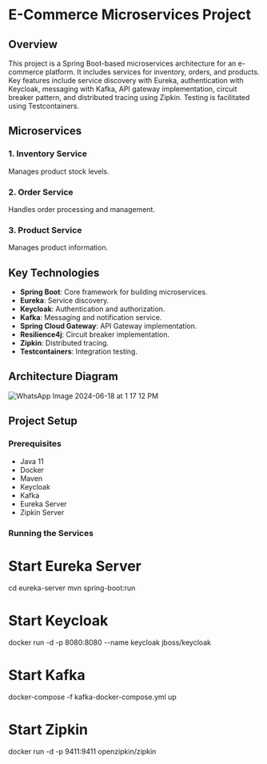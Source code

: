# E-Commerce Microservices Project

## Overview

This project is a Spring Boot-based microservices architecture for an e-commerce platform. It includes services for inventory, orders, and products. Key features include service discovery with Eureka, authentication with Keycloak, messaging with Kafka, API gateway implementation, circuit breaker pattern, and distributed tracing using Zipkin. Testing is facilitated using Testcontainers.

## Microservices

### 1. Inventory Service
Manages product stock levels.

### 2. Order Service
Handles order processing and management.

### 3. Product Service
Manages product information.

## Key Technologies

- **Spring Boot**: Core framework for building microservices.
- **Eureka**: Service discovery.
- **Keycloak**: Authentication and authorization.
- **Kafka**: Messaging and notification service.
- **Spring Cloud Gateway**: API Gateway implementation.
- **Resilience4j**: Circuit breaker implementation.
- **Zipkin**: Distributed tracing.
- **Testcontainers**: Integration testing.

## Architecture Diagram

![WhatsApp Image 2024-06-18 at 1 17 12 PM](https://github.com/himanshu1-2/EmployeeDb/assets/34888386/754e4657-aea4-4b2d-87b9-762ac6c41cd3)

## Project Setup

### Prerequisites

- Java 11
- Docker
- Maven
- Keycloak
- Kafka
- Eureka Server
- Zipkin Server

### Running the Services

 # Start Eureka Server
   cd eureka-server
   mvn spring-boot:run

# Start Keycloak
docker run -d -p 8080:8080 --name keycloak jboss/keycloak

# Start Kafka
docker-compose -f kafka-docker-compose.yml up

# Start Zipkin
docker run -d -p 9411:9411 openzipkin/zipkin



